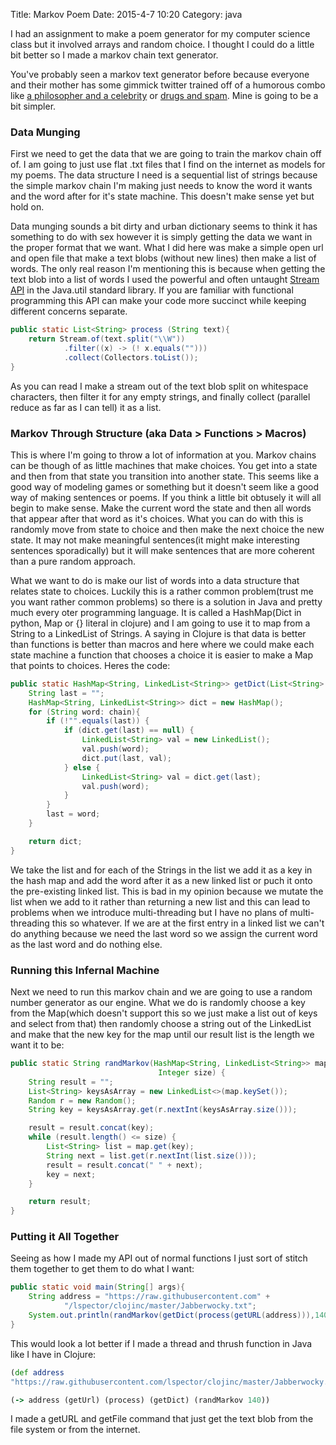 Title: Markov Poem
Date: 2015-4-7 10:20
Category: java

I had an assignment to make a poem generator for my computer science class but it involved arrays and random choice. I thought I could do a little bit better so I made a markov chain text generator.

You've probably seen a markov text generator before because everyone and their mother has some gimmick twitter trained off of a humorous combo like [a philosopher and a celebrity](https://twitter.com/kimkierkegaard) or [drugs and spam](https://twitter.com/erowidrecruiter). Mine is going to be a bit simpler.

### Data Munging
First we need to get the data that we are going to train the markov chain off of. I am going to just use flat .txt files that I find on the internet as models for my poems. The data structure I need is a sequential list of strings because the simple markov chain I'm making just needs to know the word it wants and the word after for it's state machine. This doesn't make sense yet but hold on.

Data munging sounds a bit dirty and urban dictionary seems to think it has something to do with sex however it is simply getting the data we want in the proper format that we want. What I did here was make a simple open url and open file that make a text blobs (without new lines) then make a list of words. The only real reason I'm mentioning this is because when getting the text blob into a list of words I used the powerful and often untaught [Stream API](https://docs.oracle.com/javase/8/docs/api/java/util/stream/package-summary.html) in the Java.util standard library. If you are familiar with functional programming this API can make your code more succinct while keeping different concerns separate.
``` java
public static List<String> process (String text){
    return Stream.of(text.split("\\W"))
            .filter((x) -> (! x.equals("")))
            .collect(Collectors.toList());
}
```
As you can read I make a stream out of the text blob split on whitespace characters, then filter it for any empty strings, and finally collect (parallel reduce as far as I can tell) it as a list.

### Markov Through Structure (aka Data > Functions > Macros)
This is where I'm going to throw a lot of information at you. Markov chains can be though of as little machines that make choices. You get into a state and then from that state you transition into another state. This seems like a good way of modeling games or something but it doesn't seem like a good way of making sentences or poems. If you think a little bit obtusely it will all begin to make sense. Make the current word the state and then all words that appear after that word as it's choices. What you can do with this is randomly move from state to choice and then make the next choice the new state. It may not make meaningful sentences(it might make interesting sentences sporadically) but it will make sentences that are more coherent than a pure random approach.

What we want to do is make our list of words into a data structure that relates state to choices. Luckily this is a rather common problem(trust me you want rather common problems) so there is a solution in Java and pretty much every oter programming language. It is called a HashMap(Dict in python, Map or {} literal in clojure) and I am going to use it to map from a String to a LinkedList of Strings. A saying in Clojure is that data is better than functions is better than macros and here where we could make each state machine a function that chooses a choice it is easier to make a Map that points to choices.
Heres the code:
``` java
public static HashMap<String, LinkedList<String>> getDict(List<String> chain) {
    String last = "";
    HashMap<String, LinkedList<String>> dict = new HashMap();
    for (String word: chain){
        if (!"".equals(last)) {
            if (dict.get(last) == null) {
                LinkedList<String> val = new LinkedList();
                val.push(word);
                dict.put(last, val);
            } else {
                LinkedList<String> val = dict.get(last);
                val.push(word);
            }
        }
        last = word;
    }

    return dict;
}
```
We take the list and for each of the Strings in the list we add it as a key in the hash map and add the word after it as a new linked list or puch it onto the pre-existing linked list. This is bad in my opinion because we mutate the list when we add to it rather than returning a new list and this can lead to problems when we introduce multi-threading but I have no plans of multi-threading this so whatever. If we are at the first entry in a linked list we can't do anything because we need the last word so we assign the current word as the last word and do nothing else.

### Running this Infernal Machine
Next we need to run this markov chain and we are going to use a random number generator as our engine. What we do is randomly choose a key from the Map(which doesn't support this so we just make a list out of keys and select from that) then randomly choose a string out of the LinkedList and make that the new key for the map until our result list is the length we want it to be:
``` java
public static String randMarkov(HashMap<String, LinkedList<String>> map,
                                 Integer size) {
    String result = "";
    List<String> keysAsArray = new LinkedList<>(map.keySet());
    Random r = new Random();
    String key = keysAsArray.get(r.nextInt(keysAsArray.size()));

    result = result.concat(key);
    while (result.length() <= size) {
        List<String> list = map.get(key);
        String next = list.get(r.nextInt(list.size()));
        result = result.concat(" " + next);
        key = next;
    }

    return result;
}
```

### Putting it All Together
Seeing as how I made my API out of normal functions I just sort of stitch them together to get them to do what I want:
``` java
public static void main(String[] args){
    String address = "https://raw.githubusercontent.com" +
            "/lspector/clojinc/master/Jabberwocky.txt";
    System.out.println(randMarkov(getDict(process(getURL(address))),140));
}
```
This would look a lot better if I made a thread and thrush function in Java like I have in Clojure:
```clojure
(def address
"https://raw.githubusercontent.com/lspector/clojinc/master/Jabberwocky.txt")

(-> address (getUrl) (process) (getDict) (randMarkov 140))
```

I made a getURL and getFile command that just get the text blob from the file system or from the internet.

